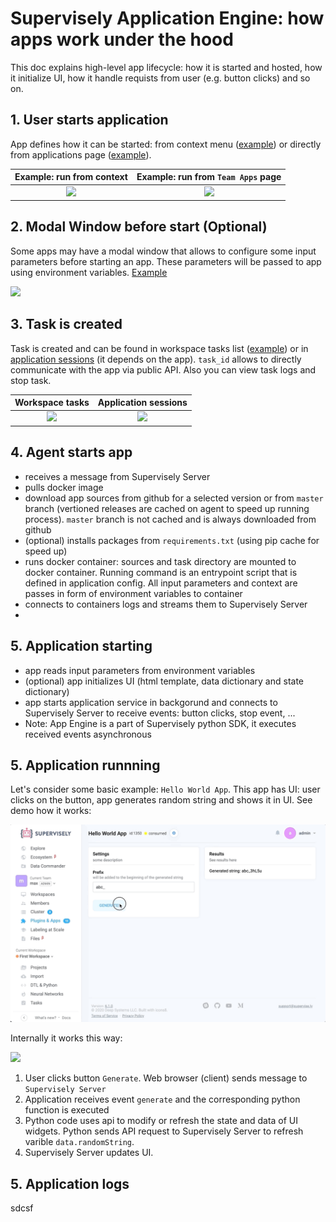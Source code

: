 # Supervisely Application Engine: how apps work under the hood

This doc explains high-level app lifecycle: how it is started and hosted, how it initialize UI, how it handle requists from user (e.g. button clicks) and so on.

## 1. User starts application

App defines how it can be started: from context menu ([example](https://ecosystem.supervise.ly/apps/classes-stats-for-images)) or directly from applications page ([example](https://ecosystem.supervise.ly/apps/import-from-google-cloud-storage)).

Example: run from context  |  Example: run from `Team Apps` page
:-------------------------:|:-----------------------------------:
![](https://i.imgur.com/6jVrnAK.png)  |  ![](https://i.imgur.com/2HciaQv.png)

## 2. Modal Window before start (Optional)
Some apps may have a modal window that allows to configure some input parameters before starting an app. These parameters will be passed to app using environment variables. [Example](https://ecosystem.supervise.ly/apps/classes-stats-for-images)

<img src="https://i.imgur.com/lI6jenf.png" width="400"/>

## 3. Task is created

Task is created and can be found in workspace tasks list ([example](https://github.com/supervisely-ecosystem/classes-stats-for-images)) or in [application sessions](https://ecosystem.supervise.ly/apps/labeling-events-stats) (it depends on the app). `task_id` allows to directly communicate with the app via public API. Also you can view task logs and stop task.

Workspace tasks           |  Application sessions
:-------------------------:|:-----------------------------------:
![](https://i.imgur.com/C6zo9Q2.png)  |  ![](https://i.imgur.com/EVaMydM.png)


## 4. Agent starts app

- receives a message from Supervisely Server  
- pulls docker image
- download app sources from github for a selected version or from `master` branch (vertioned releases are cached on agent to speed up running process). `master` branch is not cached and is always downloaded from github
- (optional) installs packages from `requirements.txt` (using pip cache for speed up)
- runs docker container: sources and task directory are mounted to docker container. Running command is an entrypoint script that is defined in application config. All input parameters and context are passes in form of environment variables to container
- connects to containers logs and streams them to Supervisely Server
- 

## 5. Application starting

- app reads input parameters from environment variables
- (optional) app initializes UI (html template, data dictionary and state dictionary)
- app starts application service in backgorund and connects to Supervisely Server to receive events: button clicks, stop event, ...
- Note: App Engine is a part of Supervisely python SDK, it executes received events asynchronous





## 5. Application runnning

Let's consider some basic example: `Hello World App`. This app has UI: user clicks on the button, app generates random string and shows it in UI. 
See demo how it works:

![](./images/hello-world.gif)


Internally it works this way: 

![](https://i.imgur.com/5IrRv6i.png)

1. User clicks button `Generate`. Web browser (client) sends message to `Supervisely Server`
2. Application receives event `generate` and the corresponding python function is executed
3. Python code uses api to modify or refresh the state and data of UI widgets. Python sends API request to Supervisely Server to refresh varible `data.randomString`.
4. Supervisely Server updates UI.

## 5. Application logs
sdcsf
